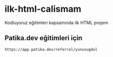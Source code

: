 # ilk-html-calismam
Kodluyoruz eğitimleri kapsamında ilk HTML projem
## Patika.dev eğitimleri için 
`https://app.patika.dev/referral/yunusugdul`
